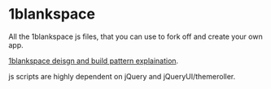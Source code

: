 1blankspace
===========

All the 1blankspace js files, that you can use to fork off and create your own app.

<a href="http://mydigitalstructure.com/community_1blankspace" target="_blank">1blankspace deisgn and build pattern explaination</a>.

js scripts are highly dependent on jQuery and jQueryUI/themeroller.